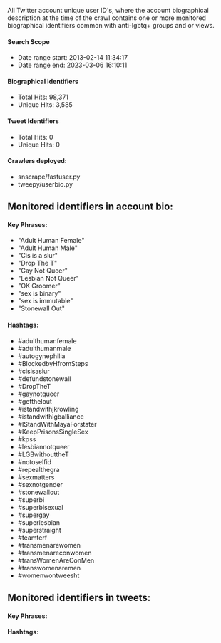All Twitter account unique user ID's, where the account biographical description at the time of the crawl 
contains one or more monitored biographical identifiers common with anti-lgbtq+ groups and or views.

#### Search Scope
* Date range start: 2013-02-14 11:34:17
* Date range end: 2023-03-06 16:10:11

#### Biographical Identifiers
* Total Hits: 98,371
* Unique Hits: 3,585

#### Tweet Identifiers
* Total Hits: 0
* Unique Hits: 0

#### Crawlers deployed: 
* snscrape/fastuser.py 
* tweepy/userbio.py

## Monitored identifiers in account bio:

#### Key Phrases:

* "Adult Human Female"
* "Adult Human Male"
* "Cis is a slur"
* "Drop The T"
* "Gay Not Queer"
* "Lesbian Not Queer"
* "OK Groomer"
* "sex is binary"
* "sex is immutable"
* "Stonewall Out"

#### Hashtags:

* #adulthumanfemale
* #adulthumanmale
* #autogynephilia
* #BlockedbyHfromSteps
* #cisisaslur
* #defundstonewall
* #DropTheT
* #gaynotqueer
* #getthelout
* #istandwithjkrowling
* #istandwithlgballiance
* #IStandWithMayaForstater
* #KeepPrisonsSingleSex
* #kpss
* #lesbiannotqueer 
* #LGBwithouttheT
* #notoselfid
* #repealthegra
* #sexmatters
* #sexnotgender
* #stonewallout
* #superbi
* #superbisexual
* #supergay
* #superlesbian
* #superstraight
* #teamterf
* #transmenarewomen
* #transmenareconwomen
* #transWomenAreConMen
* #transwomenaremen
* #womenwontweesht

## Monitored identifiers in tweets:

#### Key Phrases:

#### Hashtags:
